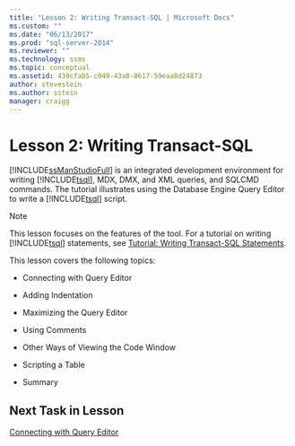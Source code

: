 ```yaml
---
title: "Lesson 2: Writing Transact-SQL | Microsoft Docs"
ms.custom: ""
ms.date: "06/13/2017"
ms.prod: "sql-server-2014"
ms.reviewer: ""
ms.technology: ssms
ms.topic: conceptual
ms.assetid: 439cfab5-c049-43a8-8617-59eaa8d24873
author: stevestein
ms.author: sstein
manager: craigg
---
```

# Lesson 2: Writing Transact-SQL
  [!INCLUDE[ssManStudioFull](../../includes/ssmanstudiofull-md.md)] is an integrated development environment for writing [!INCLUDE[tsql](../../includes/tsql-md.md)], MDX, DMX, and XML queries, and SQLCMD commands. The tutorial illustrates using the Database Engine Query Editor to write a [!INCLUDE[tsql](../../includes/tsql-md.md)] script.  
  
> [!NOTE]  
>  This lesson focuses on the features of the tool. For a tutorial on writing [!INCLUDE[tsql](../../includes/tsql-md.md)] statements, see [Tutorial: Writing Transact-SQL Statements](../../t-sql/tutorial-writing-transact-sql-statements.md).  
  
 This lesson covers the following topics:  
  
-   Connecting with Query Editor  
  
-   Adding Indentation  
  
-   Maximizing the Query Editor  
  
-   Using Comments  
  
-   Other Ways of Viewing the Code Window  
  
-   Scripting a Table  
  
-   Summary  
  
## Next Task in Lesson  
 [Connecting with Query Editor](lesson-2-1-connecting-with-query-editor.md)  
  
  
